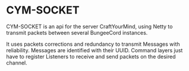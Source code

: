 # CYM-SOCKET
CYM-SOCKET is an api for the server CraftYourMind, using Netty to transmit packets between several BungeeCord instances.

It uses packets corrections and redundancy to transmit Messages with reliability.
Messages are identified with their UUID.
Command layers just have to register Listeners to receive and send packets on the desired channel.
